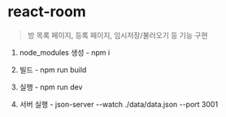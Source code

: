 # react-room
> 방 목록 페이지, 등록 페이지, 임시저장/불러오기 등 기능 구현

1. node_modules 생성 - npm i

2. 빌드 - npm run build

3. 실행 - npm run dev

4. 서버 실행 - json-server --watch ./data/data.json --port 3001
